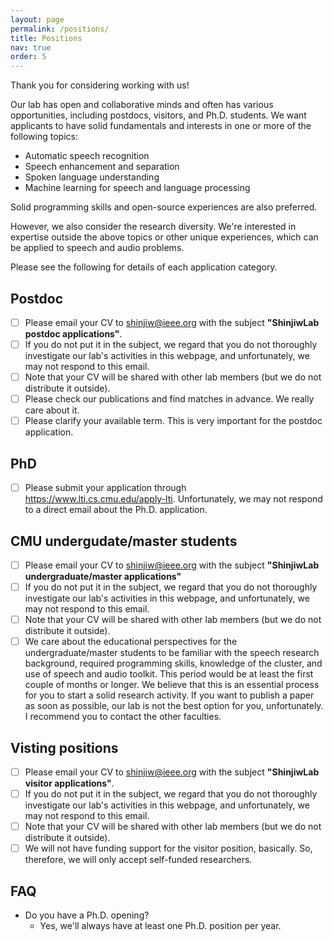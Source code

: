 ```yaml
---
layout: page
permalink: /positions/
title: Positions
nav: true
order: 5
---
```


Thank you for considering working with us!

Our lab has open and collaborative minds and often has various opportunities, including postdocs, visitors, and Ph.D. students. 
We want applicants to have solid fundamentals and interests in one or more of the following topics:

- Automatic speech recognition
- Speech enhancement and separation
- Spoken language understanding
- Machine learning for speech and language processing

Solid programming skills and open-source experiences are also preferred.

However, we also consider the research diversity. We're interested in expertise outside the above topics or other unique experiences, which can be applied to speech and audio problems.

Please see the following for details of each application category.

## Postdoc

- [ ] Please email your CV to shinjiw@ieee.org with the subject **"ShinjiwLab postdoc applications"**.
- [ ] If you do not put it in the subject, we regard that you do not thoroughly investigate our lab's activities in this webpage, and unfortunately, we may not respond to this email.
- [ ] Note that your CV will be shared with other lab members (but we do not distribute it outside).
- [ ] Please check our publications and find matches in advance. We really care about it.
- [ ] Please clarify your available term. This is very important for the postdoc application.

## PhD

- [ ] Please submit your application through https://www.lti.cs.cmu.edu/apply-lti. Unfortunately, we may not respond to a direct email about the Ph.D. application.

## CMU undergudate/master students

- [ ] Please email your CV to shinjiw@ieee.org with the subject **"ShinjiwLab undergraduate/master applications"**
- [ ] If you do not put it in the subject, we regard that you do not thoroughly investigate our lab's activities in this webpage, and unfortunately, we may not respond to this email.
- [ ] Note that your CV will be shared with other lab members (but we do not distribute it outside).
- [ ] We care about the educational perspectives for the undergraduate/master students to be familiar with the speech research background, required programming skills, knowledge of the cluster, and use of speech and audio toolkit. This period would be at least the first couple of months or longer. We believe that this is an essential process for you to start a solid research activity. If you want to publish a paper as soon as possible, our lab is not the best option for you, unfortunately. I recommend you to contact the other faculties.

## Visting positions

- [ ] Please email your CV to shinjiw@ieee.org with the subject **"ShinjiwLab visitor applications"**.
- [ ] If you do not put it in the subject, we regard that you do not thoroughly investigate our lab's activities in this webpage, and unfortunately, we may not respond to this email.
- [ ] Note that your CV will be shared with other lab members (but we do not distribute it outside).
- [ ] We will not have funding support for the visitor position, basically. So, therefore, we will only accept self-funded researchers.

## FAQ

- Do you have a Ph.D. opening?
  - Yes, we'll always have at least one Ph.D. position per year. 
